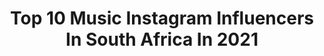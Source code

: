 ---
title: Top 10 Music Instagram Influencers In South Africa In 2021
description: >-
  Find top music Instagram influencers in South Africa in 2021. Most popular hashtags: #sneakers #tgif #belowdeckbravo.
platform: Instagram
hits: 126
text_top: Discover the best Instagram profiles on inBeat.
text_bottom: Our search engine aggregates 126 Instagram influencers like this in South Africa for you to work with.
profiles:
  - username: "kurtapril_"
    fullname: >-
      Kurt April
    bio: >-
      Radio Personality | Musician | DJ/Producer | Sound Engineer |📍Cape Town, South Africa 🇿🇦 ‘Lost Together’ out now! 👇
    location: "South Africa"
    followers: 5197
    engagement: 1929
    commentsToLikes: 0.126993
    id: ck15tn2kqiwar0i19j2jpm4yj
    verified: false
    hashtags: ""
  - username: "iamolakira"
    fullname: >-
      O L A K I R A 😈
    bio: >-
      Let the music speak unimofficial@gmail.com #MaseratiRemix ft Davido OUT NOW 👇🏼
    location: "South Africa"
    followers: 160787
    engagement: 534
    commentsToLikes: 0.029832
    id: ck5bugyt7hrp80i11eqo89gcy
    verified: true
    hashtags: "#inmymaserati, #maseratiremix, #maseratichallenge, #tgif"
  - username: "xavierdragner"
    fullname: >-
      XAVIER DRAGNER
    bio: >-
      ✖️DJ | Producer 🇿🇦 ✖️bookings@xavierdragner.com ✖️NEW MUSIC👇
    location: "South Africa"
    followers: 3026
    engagement: 1258
    commentsToLikes: 0.111855
    id: ck5bzlzoyret10i11y0m8kcla
    verified: false
    hashtags: ""
  - username: "tboydaflame"
    fullname: >-
      Thabo
    bio: >-
      Music Producer of Limpopo Champions League(Album) uBaba kaDuduzane, John Cena & many more Hits | DJ |
    location: "South Africa"
    followers: 12852
    engagement: 1108
    commentsToLikes: 0.048583
    id: ck0w6ux42ae820i19nc5p0u4t
    verified: false
    hashtags: "#moneyheist, #toomuch"
  - username: "jaggerkhalifa"
    fullname: >-
      Jagger Khalifa
    bio: >-
      🌍 Content Creator for Levi ,YDE, Glamour, Vogue and more! 🌏 South African kid with a dream to live to the fullest! ⬇ 🎤New music coming soon 🎼 ⬇
    location: "South Africa"
    followers: 29700
    engagement: 468
    commentsToLikes: 0.015717
    id: ck600u61re9yj0i14cn82j6t3
    verified: false
    hashtags: ""
  - username: "ashleighogle"
    fullname: >-
      Ashleigh Ogle 🦋
    bio: >-
      South African 🦋 Musician | Events & Entertainment 🎭🎬🎤🎥🩰
    location: "South Africa"
    followers: 49381
    engagement: 314
    commentsToLikes: 0.018597
    id: ck5hlmtxlkhpp0i11a0xzymp5
    verified: false
    hashtags: "#position"
  - username: "iamdaskapital"
    fullname: >-
      DAS KAPITAL
    bio: >-
      • musician / dj / designer / v.o. / host of #indaswetrust on @5fm / 🇿🇦 • dj bookings: seb@tenfoldagency.com click here for more everything ↙️
    location: "South Africa"
    followers: 12170
    engagement: 407
    commentsToLikes: 0.050236
    id: ck135v8u63ecx0i19vrf2smig
    verified: false
    hashtags: "#kotd, #vintagestyle, #indaswetrust, #capetown"
  - username: "mathildamennen"
    fullname: >-
      Mathilda Mennen
    bio: >-
      Medical doctor + researcher Musician Morning person 📍Cape Town, SA
    location: "South Africa"
    followers: 9957
    engagement: 800
    commentsToLikes: 0.016147
    id: ckap743rwijt20i78pesresv7
    verified: false
    hashtags: "#sewamask, #savealife, #iprotectyou, #youprotectme"
  - username: "iambriandsp"
    fullname: >-
      B R I A ND ES A I N TP E R N
    bio: >-
      Offical cast of @belowdeckbravo A SAF🇿🇦A traveling the World ~ MusicShare App ~
    location: "South Africa"
    followers: 41647
    engagement: 124
    commentsToLikes: 0.021698
    id: ck6tozkcvgznj0j71n70fwtao
    verified: false
    hashtags: "#music, #bravotv, #tropical, #briandesaintpern"
  - username: "lura_criola"
    fullname: >-
      Lura
    bio: >-
      With more than 20 years of a recognized career and nominated for BBC World Music Awards,Lura is one of the most recognizable african singers.
    location: "South Africa"
    followers: 46089
    engagement: 225
    commentsToLikes: 0.028086
    id: ck5zp9x48s9pp0i14506lbeb4
    verified: true
    hashtags: ""
---